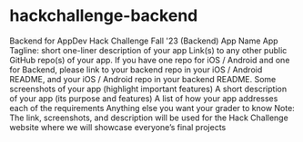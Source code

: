 # hackchallenge-backend
Backend for AppDev Hack Challenge Fall '23 (Backend) 
App Name
App Tagline: short one-liner description of your app
Link(s) to any other public GitHub repo(s) of your app. If you have one repo for iOS / Android and one for Backend, please link to your backend repo in your iOS / Android README, and your iOS / Android repo in your backend README.
Some screenshots of your app (highlight important features)
A short description of your app (its purpose and features)
A list of how your app addresses each of the requirements
Anything else you want your grader to know
Note: The link, screenshots, and description will be used for the Hack Challenge website where we will showcase everyone’s final projects

